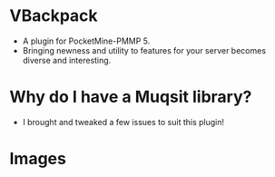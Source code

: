 # VBackpack
- A plugin for PocketMine-PMMP 5.
- Bringing newness and utility to features for your server becomes diverse and interesting.

# Why do I have a Muqsit library?
- I brought and tweaked a few issues to suit this plugin!

# Images
